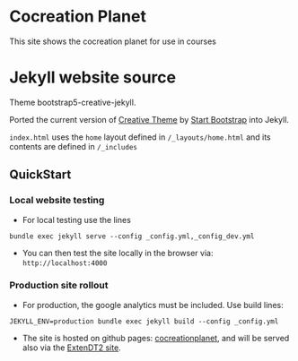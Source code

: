 # Cocreation Planet

This site shows the cocreation planet for use in courses

# Jekyll website source
Theme bootstrap5-creative-jekyll.

Ported the current version of [Creative Theme](https://startbootstrap.com/theme/creative) by [Start Bootstrap](https://github.com/StartBootstrap) into Jekyll.

`index.html` uses the `home` layout defined in `/_layouts/home.html` and its contents are defined in `/_includes`


## QuickStart

### Local website testing
- For local testing use the lines
```
bundle exec jekyll serve --config _config.yml,_config_dev.yml
```
- You can then test the site locally in the browser via: `http://localhost:4000`

### Production site rollout

- For production, the google analytics must be included. Use build lines:
```
JEKYLL_ENV=production bundle exec jekyll build --config _config.yml
```
- The site is hosted on github pages: [cocreationplanet](https://bmcage.github.io/cocreationplanet/), and will be served also via the [ExtenDT2 site](https://extendt2.eu/).